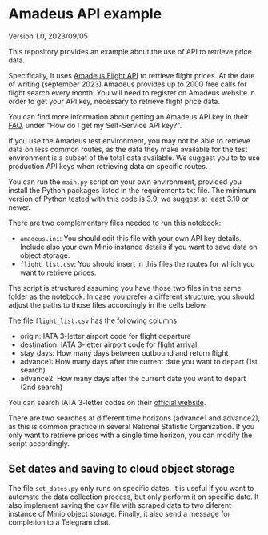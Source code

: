 # Amadeus API example
Version 1.0, 2023/09/05

This repository provides an example about the use of API to retrieve price data.

Specifically, it uses [Amadeus Flight API](https://developers.amadeus.com/self-service/category/flights) to retrieve flight prices. At the date of writing (september 2023) Amadeus provides up to 2000 free calls for flight search every month. You will need to register on Amadeus website in order to get your API key, necessary to retrieve flight price data.

You can find more information about getting an Amadeus API key in their [FAQ](https://developers.amadeus.com/support/faq/?page=1&count=50), under "How do I get my Self-Service API key?".

If you use the Amadeus test environment, you may not be able to retrieve data on less common routes, as the data they make available for the test environment is a subset of the total data available. We suggest you to to use production API keys when retrieving data on specific routes.

You can run the `main.py` script on your own environment, provided you install the Python packages listed in the requirements.txt file. The minimum version of Python tested with this code is 3.9, we suggest at least 3.10 or newer.

There are two complementary files needed to run this notebook:

*   `amadeus.ini`: You should edit this file with your own API key details. Include also your own Minio instance details if you want to save data on object storage.
*   `flight_list.csv`: You should insert in this files the routes for which you want to retrieve prices.

The script is structured assuming you have those two files in the same folder as the notebook. In case you prefer a different structure, you should adjust the paths to those files accordingly in the cells below.

The file `flight_list.csv` has the following columns:

*   origin: IATA 3-letter airport code for flight departure
*   destination: IATA 3-letter airport code for flight arrival
*   stay_days: How many days between outbound and return flight
*   advance1: How many days after the current date you want to depart (1st search)
*   advance2: How many days after the current date you want to depart (2nd search)

You can search IATA 3-letter codes on their [official website](https://www.iata.org/en/publications/directories/code-search/).

There are two searches at different time horizons (advance1 and advance2), as this is common practice in several National Statistic Organization. If you only want to retrieve prices with a single time horizon, you can modify the script accordingly.

## Set dates and saving to cloud object storage

The file `set_dates.py` only runs on specific dates. It is useful if you want to automate the data collection process, but only perform it on specific date. It also implement saving the csv file with scraped data to two diferent instance of Minio object storage.
Finally, it also send a message for completion to a Telegram chat.
